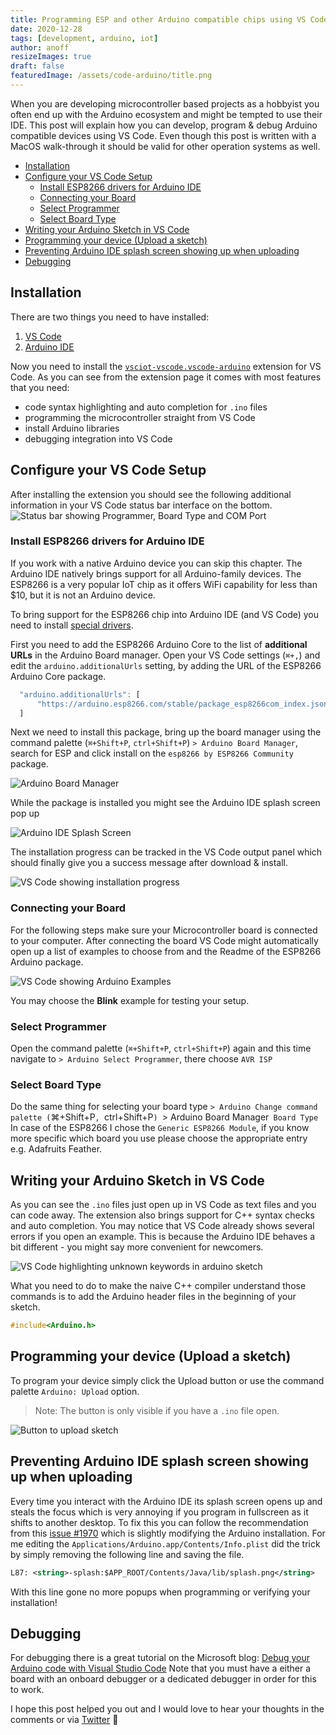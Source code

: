 ```yaml
---
title: Programming ESP and other Arduino compatible chips using VS Code on MacOS
date: 2020-12-28
tags: [development, arduino, iot]
author: anoff
resizeImages: true
draft: false
featuredImage: /assets/code-arduino/title.png
---
```


When you are developing microcontroller based projects as a hobbyist you often end up with the Arduino ecosystem and might be tempted to use their IDE.
This post will explain how you can develop, program & debug Arduino compatible devices using VS Code.
Even though this post is written with a MacOS walk-through it should be valid for other operation systems as well.

<!--more-->

<!-- TOC depthFrom:2 -->

- [Installation](#installation)
- [Configure your VS Code Setup](#configure-your-vs-code-setup)
  - [Install ESP8266 drivers for Arduino IDE](#install-esp8266-drivers-for-arduino-ide)
  - [Connecting your Board](#connecting-your-board)
  - [Select Programmer](#select-programmer)
  - [Select Board Type](#select-board-type)
- [Writing your Arduino Sketch in VS Code](#writing-your-arduino-sketch-in-vs-code)
- [Programming your device (Upload a sketch)](#programming-your-device-upload-a-sketch)
- [Preventing Arduino IDE splash screen showing up when uploading](#preventing-arduino-ide-splash-screen-showing-up-when-uploading)
- [Debugging](#debugging)

<!-- /TOC -->

## Installation

There are two things you need to have installed:

1. [VS Code](https://code.visualstudio.com/)
1. [Arduino IDE](https://www.arduino.cc/en/software)

Now you need to install the [`vsciot-vscode.vscode-arduino`](https://marketplace.visualstudio.com/items?itemName=vsciot-vscode.vscode-arduino) extension for VS Code.
As you can see from the extension page it comes with most features that you need:

- code syntax highlighting and auto completion for `.ino` files
- programming the microcontroller straight from VS Code
- install Arduino libraries
- debugging integration into VS Code

## Configure your VS Code Setup

After installing the extension you should see the following additional information in your VS Code status bar interface on the bottom.
![Status bar showing Programmer, Board Type and COM Port](assets/code-arduino/status-bar.png)

### Install ESP8266 drivers for Arduino IDE

If you work with a native Arduino device you can skip this chapter.
The Arduino IDE natively brings support for all Arduino-family devices.
The ESP8266 is a very popular IoT chip as it offers WiFi capability for less than $10, but it is not an Arduino device.

To bring support for the ESP8266 chip into Arduino IDE (and VS Code) you need to install [special drivers](https://github.com/esp8266/Arduino#installing-with-boards-manager).

First you need to add the ESP8266 Arduino Core to the list of **additional URLs** in the Arduino Board manager.
Open your VS Code settings (`⌘+,`) and edit the `arduino.additionalUrls` setting, by adding the URL of the ESP8266 Arduino Core package.

```javascript
  "arduino.additionalUrls": [
      "https://arduino.esp8266.com/stable/package_esp8266com_index.json"
  ]
```

Next we need to install this package, bring up the board manager using the command palette (`⌘+Shift+P`, `ctrl+Shift+P`) `> Arduino Board Manager`, search for ESP and click install on the `esp8266 by ESP8266 Community` package.

![Arduino Board Manager](assets/code-arduino/board-manager.png)

While the package is installed you might see the Arduino IDE splash screen pop up

![Arduino IDE Splash Screen](assets/code-arduino/splash-screen.png)

The installation progress can be tracked in the VS Code output panel which should finally give you a success message after download & install.

![VS Code showing installation progress](assets/code-arduino/board-install-progress.png)

### Connecting your Board

For the following steps make sure your Microcontroller board is connected to your computer.
After connecting the board VS Code might automatically open up a list of examples to choose from and the Readme of the ESP8266 Arduino package.

![VS Code showing Arduino Examples](assets/code-arduino/code-examples.png)

You may choose the **Blink** example for testing your setup.

### Select Programmer

Open the command palette (`⌘+Shift+P`, `ctrl+Shift+P`) again and this time navigate to `> Arduino Select Programmer`, there choose `AVR ISP`

### Select Board Type

Do the same thing for selecting your board type `> Arduino Change command palette (`⌘+Shift+P`, `ctrl+Shift+P`) `> Arduino Board Manager` Board Type`
In case of the ESP8266 I chose the `Generic ESP8266 Module`, if you know more specific which board you use please choose the appropriate entry e.g. Adafruits Feather.

## Writing your Arduino Sketch in VS Code

As you can see the `.ino` files just open up in VS Code as text files and you can code away.
The extension also brings support for C++ syntax checks and auto completion.
You may notice that VS Code already shows several errors if you open an example.
This is because the Arduino IDE behaves a bit different - you might say more convenient for newcomers.

![VS Code highlighting unknown keywords in arduino sketch](assets/code-arduino/code-errors.png)

What you need to do to make the naive C++ compiler understand those commands is to add the Arduino header files in the beginning of your sketch.

```cpp
#include<Arduino.h>
```

## Programming your device (Upload a sketch)

To program your device simply click the Upload button or use the command palette `Arduino: Upload` option.

> Note: The button is only visible if you have a `.ino` file open.

![Button to upload sketch](assets/code-arduino/upload.png)

## Preventing Arduino IDE splash screen showing up when uploading

Every time you interact with the Arduino IDE its splash screen opens up and steals the focus which is very annoying if you program in fullscreen as it shifts to another desktop.
To fix this you can follow the recommendation from this [issue #1970](https://github.com/arduino/Arduino/issues/1970#issuecomment-587101789) which is slightly modifying the Arduino installation.
For me editing the `Applications/Arduino.app/Contents/Info.plist` did the trick by simply removing the following line and saving the file.

```xml
L87: <string>-splash:$APP_ROOT/Contents/Java/lib/splash.png</string>
```

With this line gone no more popups when programming or verifying your installation!

## Debugging

For debugging there is a great tutorial on the Microsoft blog: [Debug your Arduino code with Visual Studio Code](https://devblogs.microsoft.com/iotdev/debug-your-arduino-code-with-visual-studio-code/)
Note that you must have a either a board with an onboard debugger or a dedicated debugger in order for this to work.

I hope this post helped you out and I would love to hear your thoughts in the comments or via [Twitter](https://twitter.com/anoff_io) 👋
